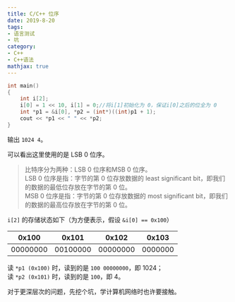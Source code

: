 ```yaml
---
title: C/C++ 位序
date: 2019-8-20
tags:
- 语言测试
- 坑
category:
- C++
- C++语法
mathjax: true
---
```


```c++
int main()
{
	int i[2];
	i[0] = 1 << 10, i[1] = 0;//将i[1]初始化为 0，保证i[0]之后的位全为 0
	int *p1 = &i[0], *p2 = (int*)((int)p1 + 1);
	cout << *p1 << " " << *p2;
}
```

输出 `1024 4`。

可以看出这里使用的是 LSB 0 位序。

> 比特序分为两种：LSB 0 位序和MSB 0 位序。  
> LSB 0 位序是指：字节的第 0 位存放数据的 least significant bit，即我们的数据的最低位存放在字节的第 0 位。  
> MSB 0 位序是指：字节的第 0 位存放数据的 most significant bit，即我们的数据的最高位存放在字节的第 0 位。

`i[2]` 的存储状态如下（为方便表示，假设 `&i[0] == 0x100`）

0x100|0x101|0x102|0x103
-|-|-|-
00000000|00100000|00000000|0000000

读 `*p1 (0x100)` 时，读到的是 `100 00000000`，即 1024；  
读 `*p2 (0x101)` 时，读到的是 `100`，即 4。

对于更深层次的问题，先挖个坑，学计算机网络时也许要接触。
